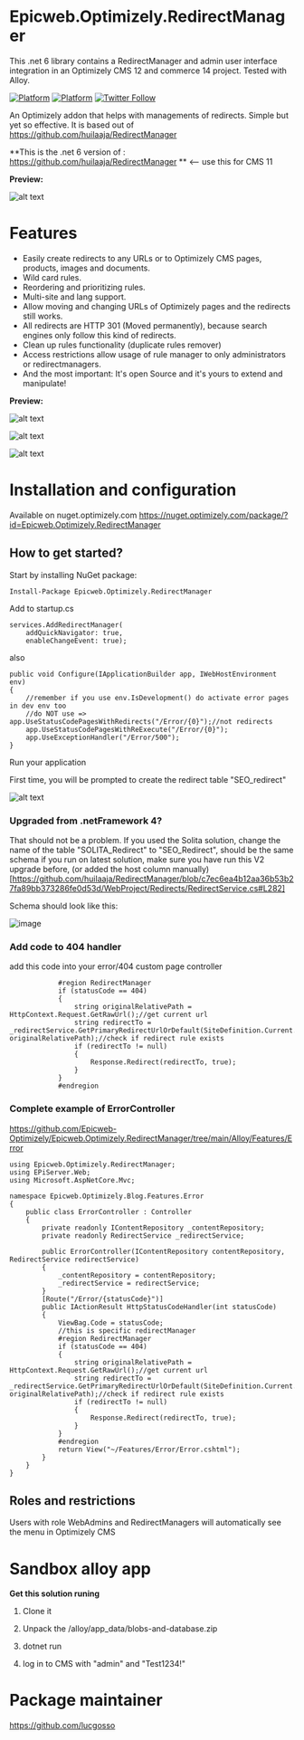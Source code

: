 # Epicweb.Optimizely.RedirectManager
This .net 6 library contains a RedirectManager and admin user interface integration in an Optimizely CMS 12 and commerce 14 project. Tested with Alloy. 

[![Platform](https://img.shields.io/badge/Platform-.NET%206-blue.svg?style=flat)](https://msdn.microsoft.com/en-us/library/w0x726c2%28v=vs.110%29.aspx) [![Platform](https://img.shields.io/badge/Optimizely-%2012.6-green.svg?style=flat)](https://world.optimizely.com/products/#contentcloud) [![Twitter Follow](https://img.shields.io/twitter/follow/lucgosso.svg?style=social&label=Follow)](https://twitter.com/lucgosso)

An Optimizely addon that helps with managements of redirects. Simple but yet so effective. It is based out of https://github.com/huilaaja/RedirectManager

**This is the .net 6 version of : https://github.com/huilaaja/RedirectManager ** <-- use this for CMS 11

**Preview:**

![alt text](https://github.com/Epicweb-Optimizely/Epicweb.Optimizely.RedirectManager/blob/main/preview.png?raw=true "This is how the manager looks like")

# Features

- Easily create redirects to any URLs or to Optimizely CMS pages, products, images and documents.
- Wild card rules.
- Reordering and prioritizing rules.
- Multi-site and lang support.
- Allow moving and changing URLs of Optimizely pages and the redirects still works.
- All redirects are HTTP 301 (Moved permanently), because search engines only follow this kind of redirects.
- Clean up rules functionality (duplicate rules remover)
- Access restrictions allow usage of rule manager to only administrators or redirectmanagers.
- And the most important: It's open Source and it's yours to extend and manipulate! 


**Preview:**

![alt text](https://github.com/Epicweb-Optimizely/Epicweb.Optimizely.RedirectManager/blob/main/preview-create-table.png?raw=true "Click the button the first time")

![alt text](https://github.com/Epicweb-Optimizely/Epicweb.Optimizely.RedirectManager/blob/main/preview_remove_rules.png?raw=true "Remove duplicate rules or circular references")

![alt text](https://github.com/Epicweb-Optimizely/Epicweb.Optimizely.RedirectManager/blob/main/preview-QuickNavigation.png?raw=true "Add a quick nav on public site when logged in")


# Installation and configuration 

Available on nuget.optimizely.com https://nuget.optimizely.com/package/?id=Epicweb.Optimizely.RedirectManager

## How to get started?

Start by installing NuGet package:

    Install-Package Epicweb.Optimizely.RedirectManager

Add to startup.cs

    services.AddRedirectManager(
        addQuickNavigator: true, 
        enableChangeEvent: true);

also

    public void Configure(IApplicationBuilder app, IWebHostEnvironment env)
    {
        //remember if you use env.IsDevelopment() do activate error pages in dev env too
        //do NOT use => app.UseStatusCodePagesWithRedirects("/Error/{0}");//not redirects
        app.UseStatusCodePagesWithReExecute("/Error/{0}");
        app.UseExceptionHandler("/Error/500");
    }

Run your application

First time, you will be prompted to create the redirect table "SEO_redirect"

![alt text](https://github.com/Epicweb-Optimizely/Epicweb.Optimizely.RedirectManager/blob/main/preview-create-table.png?raw=true "Click the button the first time")

### Upgraded from .netFramework 4?

That should not be a problem. If you used the Solita solution, change the name of the table "SOLITA_Redirect" to "SEO_Redirect", should be the same schema if you run on latest solution, make sure you have run this V2 upgrade before, (or added the host column manually) [https://github.com/huilaaja/RedirectManager/blob/c7ec6ea4b12aa36b53b27fa89bb373286fe0d53d/WebProject/Redirects/RedirectService.cs#L282] 

Schema should look like this: 

![image](https://user-images.githubusercontent.com/9716195/231706843-b4b5e9f2-d32f-41d4-9c79-09371f1b105d.png)

### Add code to 404 handler

add this code into your error/404 custom page controller

```
            #region RedirectManager
            if (statusCode == 404)
            {
                string originalRelativePath = HttpContext.Request.GetRawUrl();//get current url
                string redirectTo = _redirectService.GetPrimaryRedirectUrlOrDefault(SiteDefinition.Current.Name, originalRelativePath);//check if redirect rule exists
                if (redirectTo != null)
                {
                    Response.Redirect(redirectTo, true);
                }
            } 
            #endregion

```

### Complete example of ErrorController

https://github.com/Epicweb-Optimizely/Epicweb.Optimizely.RedirectManager/tree/main/Alloy/Features/Error

```
using Epicweb.Optimizely.RedirectManager;
using EPiServer.Web;
using Microsoft.AspNetCore.Mvc;

namespace Epicweb.Optimizely.Blog.Features.Error
{
    public class ErrorController : Controller
    {
        private readonly IContentRepository _contentRepository;
        private readonly RedirectService _redirectService;

        public ErrorController(IContentRepository contentRepository, RedirectService redirectService)
        {
            _contentRepository = contentRepository;
            _redirectService = redirectService;
        }
        [Route("/Error/{statusCode}")]
        public IActionResult HttpStatusCodeHandler(int statusCode)
        {
            ViewBag.Code = statusCode;
            //this is specific redirectManager
            #region RedirectManager
            if (statusCode == 404)
            {
                string originalRelativePath = HttpContext.Request.GetRawUrl();//get current url
                string redirectTo = _redirectService.GetPrimaryRedirectUrlOrDefault(SiteDefinition.Current.Name, originalRelativePath);//check if redirect rule exists
                if (redirectTo != null)
                {
                    Response.Redirect(redirectTo, true);
                }
            } 
            #endregion
            return View("~/Features/Error/Error.cshtml");
        }
    }
}
```

## Roles and restrictions

Users with role WebAdmins and RedirectManagers will automatically see the menu in Optimizely CMS

# Sandbox alloy app

**Get this solution runing**

1. Clone it

2. Unpack the /alloy/app_data/blobs-and-database.zip

3. dotnet run

4. log in to CMS with "admin" and "Test1234!"

# Package maintainer

https://github.com/lucgosso
